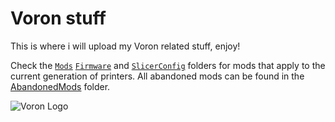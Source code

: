 
# Voron stuff

This is where i will upload my Voron related stuff, enjoy!

Check the [`Mods`](./Mods) [`Firmware`](./Firmware) and [`SlicerConfig`](./SlicerConfig) folders for mods that apply to 
the current generation of printers. All abandoned mods can be found in the [AbandonedMods](./AbandonedMods) folder.

![Voron Logo](http://vorondesign.com/images/voron_design_logo.png)
